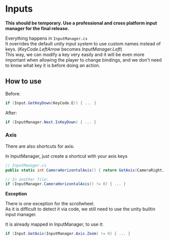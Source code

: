 # Inputs

**This should be temporary. Use a professional and cross platform input manager for the final release.**

Everything happens in `InputManager.cs`  
It overrides the default unity input system to use custom names instead of keys. (*KeyCode.LeftArrow* becomes *InputManager.Left*)  
This way, we can modify a key very easily and it will be even more important when allowing the player to change bindings, and we don't need to know what key it is before doing an action.

## How to use

Before:  
```C#
if (Input.GetKeyDown(KeyCode.E)) { ... }
```
After:  
```C#
if (InputManager.Next.IsKeyDown) { ... }
```

### Axis
There are also shortcuts for axis:

In InputManager, just create a shortcut with your axis keys  
```C#
// InputManager.cs
public static int CameraHorizontalAxis() { return GetAxis(CameraRight, CameraLeft); }

// In another file:
if (InputManager.CameraHorizontalAxis() != 0) { ... }
```

**Exception**

There is one exception for the scrollwheel.  
As it is difficult to detect it via code, we still need to use the unity builtin input manager.

It is already mapped in InputManager, to use it:  
```C#
if (Input.GetAxis(InputManager.Axis.Zoom) != 0) { ... }
```
